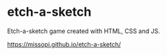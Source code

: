 # etch-a-sketch
Etch-a-sketch game created with HTML, CSS and JS.

https://missopi.github.io/etch-a-sketch/